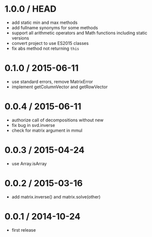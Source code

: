 1.0.0 / HEAD
==================

* add static min and max methods
* add fullname synonyms for some methods
* support all arithmetic operators and Math functions including static versions
* convert project to use ES2015 classes
* fix abs method not returning `this`

0.1.0 / 2015-06-11
==================

* use standard errors, remove MatrixError
* implement getColumnVector and getRowVector

0.0.4 / 2015-06-11
==================

* authorize call of decompositions without new
* fix bug in svd.inverse
* check for matrix argument in mmul

0.0.3 / 2015-04-24
==================

* use Array.isArray

0.0.2 / 2015-03-16
==================

* add matrix.inverse() and matrix.solve(other)

0.0.1 / 2014-10-24
==================

* first release
